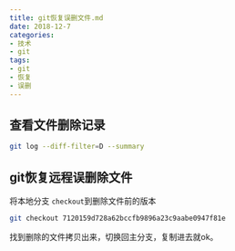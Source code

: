 ```yaml
---
title: git恢复误删文件.md
date: 2018-12-7
categories:
- 技术
- git
tags:
- git
- 恢复
- 误删
---
```


## 查看文件删除记录

```bash
git log --diff-filter=D --summary
```

## git恢复远程误删除文件

将本地分支 `checkout`到删除文件前的版本
```bash
git checkout 7120159d728a62bccfb9896a23c9aabe0947f81e
```

找到删除的文件拷贝出来，切换回主分支，复制进去就ok。